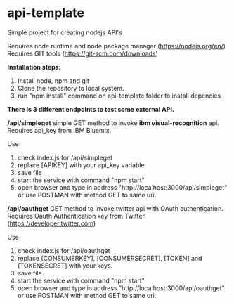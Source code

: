 # api-template
Simple project for creating nodejs API's

Requires node runtime and node package manager (https://nodejs.org/en/)
Requires GIT tools (https://git-scm.com/downloads)

**Installation steps:**
1. Install node, npm and git
2. Clone the repository to local system.
3. run "npm install" command on api-template folder to install depencies


**There is 3 different endpoints to test some external API.**

**/api/simpleget**
simple GET method to invoke **ibm visual-recognition** api. Requires api_key from IBM Bluemix.

Use
1. check index.js for /api/simpleget
2. replace [APIKEY] with your api_key variable.
3. save file
4. start the service with command "npm start"
5. open browser and type in address "http://localhost:3000/api/simpleget" or use POSTMAN with method GET to same uri.

**/api/oauthget**
GET method to invoke twitter api with OAuth authentication. Requires Oauth Authentication key from Twitter. (https://developer.twitter.com)

Use
1. check index.js for /api/oauthget
2. replace [CONSUMERKEY], [CONSUMERSECRET], [TOKEN] and [TOKENSECRET] with your keys.
3. save file
4. start the service with command "npm start"
5. open browser and type in address "http://localhost:3000/api/oauthget" or use POSTMAN with method GET to same uri.

